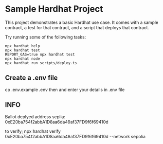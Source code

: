 # Sample Hardhat Project

This project demonstrates a basic Hardhat use case. It comes with a sample contract, a test for that contract, and a script that deploys that contract.

Try running some of the following tasks:

```shell
npx hardhat help
npx hardhat test
REPORT_GAS=true npx hardhat test
npx hardhat node
npx hardhat run scripts/deploy.ts
```
## Create a .env file
cp .env.example .env
then
and enter your details in .env file

INFO
----

Ballot deplyed address seplia: 0xE20ba754f2abbA1D8aa6da49af37FD9f6f69410d

to verify;
npx hardhat verify 0xE20ba754f2abbA1D8aa6da49af37FD9f6f69410d --network sepolia
